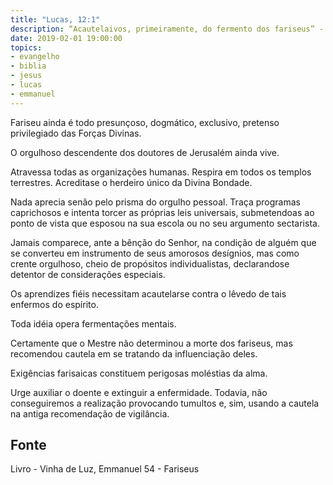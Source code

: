 ```yaml
---
title: "Lucas, 12:1"
description: “Acautelai­vos, primeiramente, do fermento dos fariseus” - Jesus
date: 2019-02-01 19:00:00
topics: 
- evangelho
- biblia
- jesus
- lucas
- emmanuel
---
```


Fariseu ainda é todo presunçoso, dogmático, exclusivo, pretenso
privilegiado das Forças Divinas.

O orgulhoso descendente dos doutores de Jerusalém ainda vive.

Atravessa todas as organizações humanas. Respira em todos os templos
terrestres. Acredita­se o herdeiro único da Divina Bondade.

Nada aprecia senão pelo prisma do orgulho pessoal. Traça programas
caprichosos e intenta torcer as próprias leis universais, submetendo­as ao ponto de
vista que esposou na sua escola ou no seu argumento sectarista.

Jamais comparece, ante a bênção do Senhor, na condição de alguém que se
converteu em instrumento de seus amorosos desígnios, mas como crente orgulhoso,
cheio de propósitos individualistas, declarando­se detentor de considerações
especiais.

Os aprendizes fiéis necessitam acautelar­se contra o lêvedo de tais
enfermos do espírito.

Toda idéia opera fermentações mentais.

Certamente que o Mestre não determinou a morte dos fariseus, mas
recomendou cautela em se tratando da influenciação deles.

Exigências farisaicas constituem perigosas moléstias da alma.

Urge auxiliar o doente e extinguir a enfermidade. Todavia, não
conseguiremos a realização provocando tumultos e, sim, usando a cautela na antiga
recomendação de vigilância.


## Fonte
Livro - Vinha de Luz, Emmanuel
54 - Fariseus
